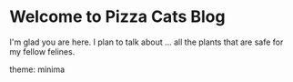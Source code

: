 # Welcome to Pizza Cats Blog

I'm glad you are here. I plan to talk about ... all the plants that are safe for my fellow felines. 

theme: minima

